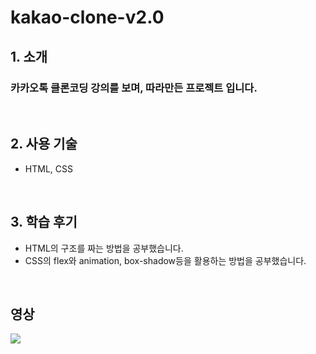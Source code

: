 # kakao-clone-v2.0

## 1. 소개

### 카카오톡 클론코딩 강의를 보며, 따라만든 프로젝트 입니다.

<br>

## 2. 사용 기술

- HTML, CSS

<br>

## 3. 학습 후기

- HTML의 구조를 짜는 방법을 공부했습니다.
- CSS의 flex와 animation, box-shadow등을 활용하는 방법을 공부했습니다.

<br>

## 영상

<img src="https://github.com/jellybrown/kakao-clone-v2.0/blob/master/kakao-clone-2.gif" witdth="400">
